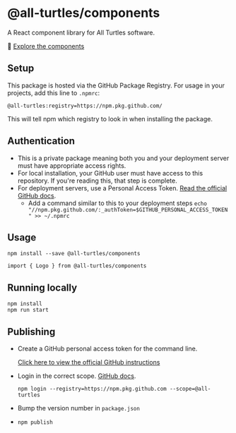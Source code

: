 # @all-turtles/components

A React component library for All Turtles software.

📖 [Explore the components](https://all-turtles.github.io/components)

## Setup

This package is hosted via the GitHub Package Registry. For usage in your projects, add this line to `.npmrc`:

```@all-turtles:registry=https://npm.pkg.github.com/```

This will tell npm which registry to look in when installing the package.

## Authentication

- This is a private package meaning both you and your deployment server must have appropriate access rights.
- For local installation, your GitHub user must have access to this repository. If you're reading this, that step is complete.
- For deployment servers, use a Personal Access Token. [Read the official GitHub docs](https://help.github.com/en/articles/creating-a-personal-access-token-for-the-command-line).
  - Add a command similar to this to your deployment steps
    ```echo "//npm.pkg.github.com/:_authToken=$GITHUB_PERSONAL_ACCESS_TOKEN" >> ~/.npmrc```

## Usage

```npm install --save @all-turtles/components```

```import { Logo } from @all-turtles/components```

## Running locally


```
npm install
npm run start
```

## Publishing

- Create a GitHub personal access token for the command line.

  [Click here to view the official GitHub instructions](https://help.github.com/en/articles/creating-a-personal-access-token-for-the-command-line)

- Login in the correct scope. [GitHub docs](https://help.github.com/en/articles/configuring-npm-for-use-with-github-package-registry#authenticating-to-github-package-registry).

  ```npm login --registry=https://npm.pkg.github.com --scope=@all-turtles```
- Bump the version number in `package.json`
- ```npm publish```
